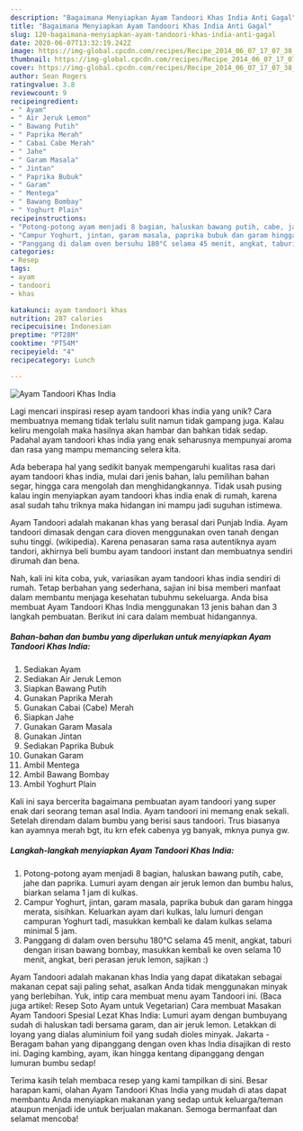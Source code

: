```yaml
---
description: "Bagaimana Menyiapkan Ayam Tandoori Khas India Anti Gagal"
title: "Bagaimana Menyiapkan Ayam Tandoori Khas India Anti Gagal"
slug: 120-bagaimana-menyiapkan-ayam-tandoori-khas-india-anti-gagal
date: 2020-06-07T13:32:19.242Z
image: https://img-global.cpcdn.com/recipes/Recipe_2014_06_07_17_07_38_319_440894_original_20131025_103117/751x532cq70/ayam-tandoori-khas-india-foto-resep-utama.jpg
thumbnail: https://img-global.cpcdn.com/recipes/Recipe_2014_06_07_17_07_38_319_440894_original_20131025_103117/751x532cq70/ayam-tandoori-khas-india-foto-resep-utama.jpg
cover: https://img-global.cpcdn.com/recipes/Recipe_2014_06_07_17_07_38_319_440894_original_20131025_103117/751x532cq70/ayam-tandoori-khas-india-foto-resep-utama.jpg
author: Sean Rogers
ratingvalue: 3.8
reviewcount: 9
recipeingredient:
- " Ayam"
- " Air Jeruk Lemon"
- " Bawang Putih"
- " Paprika Merah"
- " Cabai Cabe Merah"
- " Jahe"
- " Garam Masala"
- " Jintan"
- " Paprika Bubuk"
- " Garam"
- " Mentega"
- " Bawang Bombay"
- " Yoghurt Plain"
recipeinstructions:
- "Potong-potong ayam menjadi 8 bagian, haluskan bawang putih, cabe, jahe dan paprika. Lumuri ayam dengan air jeruk lemon dan bumbu halus, biarkan selama 1 jam di kulkas."
- "Campur Yoghurt, jintan, garam masala, paprika bubuk dan garam hingga merata, sisihkan. Keluarkan ayam dari kulkas, lalu lumuri dengan campuran Yoghurt tadi, masukkan kembali ke dalam kulkas selama minimal 5 jam."
- "Panggang di dalam oven bersuhu 180°C selama 45 menit, angkat, taburi dengan irisan bawang bombay, masukkan kembali ke oven selama 10 menit, angkat, beri perasan jeruk lemon, sajikan :)"
categories:
- Resep
tags:
- ayam
- tandoori
- khas

katakunci: ayam tandoori khas 
nutrition: 287 calories
recipecuisine: Indonesian
preptime: "PT28M"
cooktime: "PT54M"
recipeyield: "4"
recipecategory: Lunch

---
```



![Ayam Tandoori Khas India](https://img-global.cpcdn.com/recipes/Recipe_2014_06_07_17_07_38_319_440894_original_20131025_103117/751x532cq70/ayam-tandoori-khas-india-foto-resep-utama.jpg)

Lagi mencari inspirasi resep ayam tandoori khas india yang unik? Cara membuatnya memang tidak terlalu sulit namun tidak gampang juga. Kalau keliru mengolah maka hasilnya akan hambar dan bahkan tidak sedap. Padahal ayam tandoori khas india yang enak seharusnya mempunyai aroma dan rasa yang mampu memancing selera kita.

Ada beberapa hal yang sedikit banyak mempengaruhi kualitas rasa dari ayam tandoori khas india, mulai dari jenis bahan, lalu pemilihan bahan segar, hingga cara mengolah dan menghidangkannya. Tidak usah pusing kalau ingin menyiapkan ayam tandoori khas india enak di rumah, karena asal sudah tahu triknya maka hidangan ini mampu jadi suguhan istimewa.

Ayam Tandoori adalah makanan khas yang berasal dari Punjab India. Ayam tandoori dimasak dengan cara dioven menggunakan oven tanah dengan suhu tinggi. (wikipedia). Karena penasaran sama rasa autentiknya ayam tandori, akhirnya beli bumbu ayam tandoori instant dan membuatnya sendiri dirumah dan bena.


Nah, kali ini kita coba, yuk, variasikan ayam tandoori khas india sendiri di rumah. Tetap berbahan yang sederhana, sajian ini bisa memberi manfaat dalam membantu menjaga kesehatan tubuhmu sekeluarga. Anda bisa membuat Ayam Tandoori Khas India menggunakan 13 jenis bahan dan 3 langkah pembuatan. Berikut ini cara dalam membuat hidangannya.

<!--inarticleads1-->

##### Bahan-bahan dan bumbu yang diperlukan untuk menyiapkan Ayam Tandoori Khas India:

1. Sediakan  Ayam
1. Sediakan  Air Jeruk Lemon
1. Siapkan  Bawang Putih
1. Gunakan  Paprika Merah
1. Gunakan  Cabai (Cabe) Merah
1. Siapkan  Jahe
1. Gunakan  Garam Masala
1. Gunakan  Jintan
1. Sediakan  Paprika Bubuk
1. Gunakan  Garam
1. Ambil  Mentega
1. Ambil  Bawang Bombay
1. Ambil  Yoghurt Plain


Kali ini saya bercerita bagaimana pembuatan ayam tandoori yang super enak dari seorang teman asal India. Ayam tandoori ini memang enak sekali. Setelah direndam dalam bumbu yang berisi saus tandoori. Trus biasanya kan ayamnya merah bgt, itu krn efek cabenya yg banyak, mknya punya gw. 

<!--inarticleads2-->

##### Langkah-langkah menyiapkan Ayam Tandoori Khas India:

1. Potong-potong ayam menjadi 8 bagian, haluskan bawang putih, cabe, jahe dan paprika. Lumuri ayam dengan air jeruk lemon dan bumbu halus, biarkan selama 1 jam di kulkas.
1. Campur Yoghurt, jintan, garam masala, paprika bubuk dan garam hingga merata, sisihkan. Keluarkan ayam dari kulkas, lalu lumuri dengan campuran Yoghurt tadi, masukkan kembali ke dalam kulkas selama minimal 5 jam.
1. Panggang di dalam oven bersuhu 180°C selama 45 menit, angkat, taburi dengan irisan bawang bombay, masukkan kembali ke oven selama 10 menit, angkat, beri perasan jeruk lemon, sajikan :)


Ayam Tandoori adalah makanan khas India yang dapat dikatakan sebagai makanan cepat saji paling sehat, asalkan Anda tidak menggunakan minyak yang berlebihan. Yuk, intip cara membuat menu ayam Tandoori ini. (Baca juga artikel: Resep Soto Ayam untuk Vegetarian) Cara membuat Masakan Ayam Tandoori Spesial Lezat Khas India: Lumuri ayam dengan bumbuyang sudah di haluskan tadi bersama garam, dan air jeruk lemon. Letakkan di loyang yang dialas aluminium foil yang sudah dioles minyak. Jakarta - Beragam bahan yang dipanggang dengan oven khas India disajikan di resto ini. Daging kambing, ayam, ikan hingga kentang dipanggang dengan lumuran bumbu sedap! 

Terima kasih telah membaca resep yang kami tampilkan di sini. Besar harapan kami, olahan Ayam Tandoori Khas India yang mudah di atas dapat membantu Anda menyiapkan makanan yang sedap untuk keluarga/teman ataupun menjadi ide untuk berjualan makanan. Semoga bermanfaat dan selamat mencoba!
